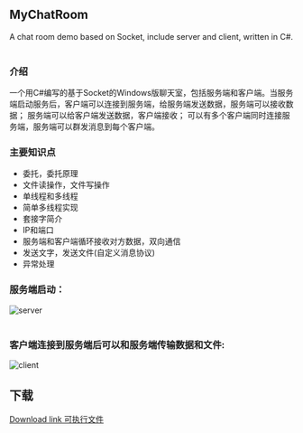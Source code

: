 ## MyChatRoom
A chat room demo based on Socket, include server and client, written in C#. <br /><br />

### 介绍
一个用C#编写的基于Socket的Windows版聊天室，包括服务端和客户端。当服务端启动服务后，客户端可以连接到服务端，给服务端发送数据，服务端可以接收数据；
服务端可以给客户端发送数据，客户端接收；
可以有多个客户端同时连接服务端，服务端可以群发消息到每个客户端。

### 主要知识点
- 委托，委托原理
- 文件读操作，文件写操作
- 单线程和多线程
- 简单多线程实现
- 套接字简介
- IP和端口
- 服务端和客户端循环接收对方数据，双向通信
- 发送文字，发送文件(自定义消息协议)
- 异常处理

### 服务端启动：
![server][1]  
<br />

### 客户端连接到服务端后可以和服务端传输数据和文件:
![client][2]

## 下载
[Download link 可执行文件][3]


  [1]: http://images.cnitblog.com/blog/282019/201401/082306325661.png
  [2]: http://images.cnitblog.com/blog/282019/201401/082310340664.png
  [3]: http://files.cnblogs.com/fanyong/MyChatRoom.rar